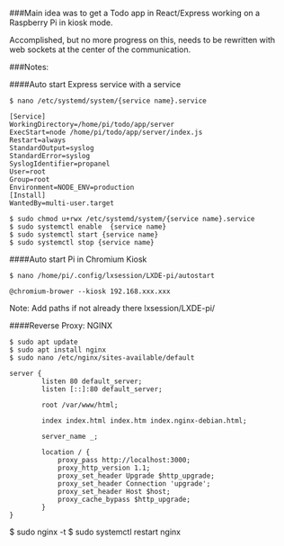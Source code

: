 ###Main idea was to get a Todo app in React/Express working on a Raspberry Pi in kiosk mode.

Accomplished, but no more progress on this, needs to be rewritten with web sockets at the center of the communication.

###Notes: 

####Auto start Express service with a service
```
$ nano /etc/systemd/system/{service name}.service
```

```
[Service]
WorkingDirectory=/home/pi/todo/app/server
ExecStart=node /home/pi/todo/app/server/index.js
Restart=always
StandardOutput=syslog
StandardError=syslog
SyslogIdentifier=propanel
User=root
Group=root
Environment=NODE_ENV=production
[Install]
WantedBy=multi-user.target
```

```
$ sudo chmod u+rwx /etc/systemd/system/{service name}.service
$ sudo systemctl enable  {service name}
$ sudo systemctl start {service name}
$ sudo systemctl stop {service name}
```

####Auto start Pi in Chromium Kiosk
```
$ nano /home/pi/.config/lxsession/LXDE-pi/autostart
```

```
@chromium-brower --kiosk 192.168.xxx.xxx
```
Note: Add paths if not already there lxsession/LXDE-pi/

####Reverse Proxy: NGINX
```
$ sudo apt update
$ sudo apt install nginx
$ sudo nano /etc/nginx/sites-available/default
```

```
server {
        listen 80 default_server;
        listen [::]:80 default_server;

        root /var/www/html;

        index index.html index.htm index.nginx-debian.html;

        server_name _;

        location / {
            proxy_pass http://localhost:3000;
            proxy_http_version 1.1;
            proxy_set_header Upgrade $http_upgrade;
            proxy_set_header Connection 'upgrade';
            proxy_set_header Host $host;
            proxy_cache_bypass $http_upgrade;
        }
}
```

$ sudo nginx -t
$ sudo systemctl restart nginx